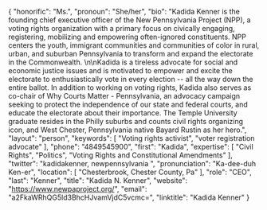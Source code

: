 {
  "honorific": "Ms.",
  "pronoun": "She/her",
  "bio": "Kadida Kenner is the founding chief executive officer of the New Pennsylvania Project (NPP), a voting rights organization with a primary focus on civically engaging, registering, mobilizing and empowering often-ignored constituents. NPP centers the youth, immigrant communities and communities of color in rural, urban, and suburban Pennsylvania to transform and expand the electorate in the Commonwealth. \n\nKadida is a tireless advocate for social and economic justice issues and is motivated to empower and excite the electorate to enthusiastically vote in every election -- all the way down the entire ballot. In addition to working on voting rights, Kadida also serves as co-chair of Why Courts Matter - Pennsylvania, an advocacy campaign seeking to protect the independence of our state and federal courts, and educate the electorate about their importance. The Temple University graduate resides in the Philly suburbs and counts civil rights organizing icon, and West Chester, Pennsylvania native Bayard Rustin as her hero.",
  "layout": "person",
  "keywords": [
    "Voting rights activist",
    "voter registration advocate"
  ],
  "phone": "4849545900",
  "first": "Kadida",
  "expertise": [
    "Civil Rights",
    "Politics",
    "Voting Rights and Constitutional Amendments"
  ],
  "twitter": "kadidakenner, newpennsylvania ",
  "pronunciation": "Ka-dee-duh Ken-er",
  "location": [
    "Chesterbrook, Chester County, Pa"
  ],
  "role": "CEO",
  "last": "Kenner",
  "title": "Kadida N. Kenner",
  "website": "https://www.newpaproject.org/",
  "email": "a2FkaWRhQG5ld3BhcHJvamVjdC5vcmc=",
  "linktitle": "Kadida Kenner"
}